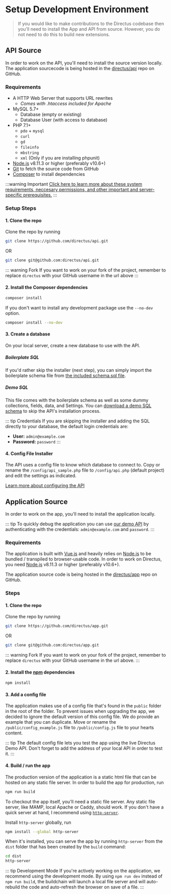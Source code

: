 # Setup Development Environment

> If you would like to make contributions to the Directus codebase then you'll need to install the App and API from source. However, you do not need to do this to build new extensions.

## API Source

In order to work on the API, you'll need to install the source version locally. The application sourcecode is being hosted in the [directus/api](https://github.com/directus/api) repo on GitHub.

### Requirements

* A HTTP Web Server that supports URL rewrites
    * _Comes with .htaccess included for Apache_
* MySQL 5.7+
    * Database (empty or existing)
    * Database User (with access to database)
* PHP 7.1+
    * `pdo` + `mysql`
    * `curl`
    * `gd`
    * `fileinfo`
    * `mbstring`
    * `xml` (Only if you are installing phpunit)
* [Node.js](https://nodejs.org) v8.11.3 or higher (preferably v10.6+)
* [Git](https://git-scm.com/book/en/v2/Getting-Started-Installing-Git) to fetch the source code from GitHub
* [Composer](https://getcomposer.org/doc/00-intro.md#installation-linux-unix-osx) to install dependencies

:::warning Important
[Click here to learn more about these system requirements, neccesary permissions, and other important and server-specific prerequisites.](/installation/requirements.md)
:::

### Setup Steps

#### 1. Clone the repo

Clone the repo by running

```bash
git clone https://github.com/directus/api.git
```

OR

```bash
git clone git@github.com:directus/api.git
```

::: warning Fork
If you want to work on your fork of the project, remember to replace `directus` with your GitHub username in the url above
:::

#### 2. Install the Composer dependencies

```bash
composer install
```

If you don't want to install any development package use the `--no-dev` option.

```bash
composer install --no-dev
```

#### 3. Create a database

On your local server, create a new database to use with the API.

##### Boilerplate SQL

If you'd rather skip the installer (next step), you can simply import the boilerplate schema file from [the included schema.sql file](https://github.com/directus/api/blob/master/src/schema.sql).

##### Demo SQL

This file comes with the boilerplate schema as well as some dummy collections, fields, data, and Settings. You can [download a demo SQL schema](https://github.com/directus/demo-sql) to skip the API's installation process.

::: tip Credentials
If you are skipping the installer and adding the SQL directly to your database, the default login credentials are:

* **User:** `admin@example.com`
* **Password:** `password`
:::

#### 4. Config File Installer

The API uses a config file to know which database to connect to. Copy or rename the `/config/api_sample.php` file to `/config/api.php` (default project) and edit the settings as indicated.

[Learn more about configuring the API](/advanced/api/standalone.md)

## Application Source

In order to work on the app, you'll need to install the application locally.

::: tip
To quickly debug the application you can use [our demo API](https://next.demo-api.directus.app) by authenticating with the credentials: `admin@example.com` and `password`.
:::

### Requirements

The application is built with [Vue.js](https://vuejs.org) and heavily relies on [Node.js](https://nodejs.org) to be bundled / transpiled to browser-usable code. In order to work on Directus, you need [Node.js](https://nodejs.org) v8.11.3 or higher (preferably v10.6+).

The application source code is being hosted in the [directus/app](https://github.com/directus/app) repo on GitHub.

### Steps

#### 1. Clone the repo

Clone the repo by running

```bash
git clone https://github.com/directus/app.git
```

OR

```bash
git clone git@github.com:directus/app.git
```

::: warning Fork
If you want to work on your fork of the project, remember to replace `directus` with your GitHub username in the url above.
:::

#### 2. Install the [npm](https://npmjs.com) dependencies

```bash
npm install
```

#### 3. Add a config file

The application makes use of a config file that's found in the `public` folder in the root of the folder. To prevent issues when upgrading the app, we decided to ignore the default version of this config file. We do provide an example that you can duplicate. Move or rename the `/public/config_example.js` file to `/public/config.js` file to your hearts content.

::: tip
The default config file lets you test the app using the live Directus Demo API. Don't forget to add the address of your local API in order to test it.
:::

#### 4. Build / run the app

The production version of the application is a static html file that can be hosted on any static file server. In order to build the app for production, run

```bash
npm run build
```

To checkout the app itself, you'll need a static file server. Any static file server, like MAMP, local Apache or Caddy, should work. If you don't have a quick server at hand, I recommend using [`http-server`](https://www.npmjs.com/package/http-server).

Install `http-server` globally, run

```bash
npm install --global http-server
```

When it's installed, you can serve the app by running `http-server` from the `dist` folder that has been created by the `build` command:

```bash
cd dist
http-server
```

::: tip Development Mode
If you're actively working on the application, we recommend using the development mode. By using `npm run dev` instead of `npm run build`, the buildchain will launch a local file server and will auto-rebuild the code and auto-refresh the browser on save of a file.
:::
